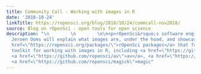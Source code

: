 ```yaml
---
title: Community Call - Working with images in R
date: '2018-10-24'
linkTitle: https://ropensci.org/blog/2018/10/24/commcall-nov2018/
source: Blog on rOpenSci - open tools for open science
description: "\n        \n        \n\n<p>rOpenSci&rsquo;s software engineer / postdoc
  Jeroen Ooms will explain what images are, under the hood, and showcase several <a
  href=\"https://ropensci.org/packages/\">rOpenSci packages</a> that form a modern
  toolkit for working with images in R, including <a href=\"https://github.com/ropenscilabs/opencv\">opencv</a>,
  <a href=\"https://github.com/ropensci/av\">av</a>, <a href=\"https://github.com/ropensci/tesseract\">tesseract</a>,
  <a href=\"https://github.com/ropensci/magick\">magic"
---
```

